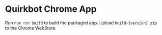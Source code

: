 # Quirkbot Chrome App

Run `num run build` to build the packaged app.
Upload `build-{version}.zip` to the Chrome WebStore.
